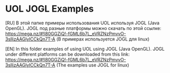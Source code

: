 # UOL JOGL Examples
[RU] В этой папке примеры использования UOL используя JOGL (Java OpenGL). JOGL под разные платформы можно скачать по этой ссылке: https://mega.nz/#!l80GGZiQ!-fGML6b7L_eVRZNzPmvvO-3slljzAAGlyICCkQn7T-A (В примерах используется JOGL для linux)

[EN] In this folder examples of using UOL using JOGL (Java OpenGL). JOGL under different platforms can be downloaded from this link: https://mega.nz/#!l80GGZiQ!-fGML6b7L_eVRZNzPmvvO-3slljzAAGlyICCkQn7T-A (The examples use JOGL for linux)
